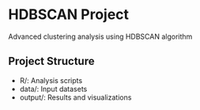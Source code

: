 # HDBSCAN Project
Advanced clustering analysis using HDBSCAN algorithm

## Project Structure
- R/: Analysis scripts
- data/: Input datasets
- output/: Results and visualizations
